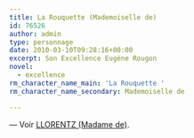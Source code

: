```yaml
---
title: La Rouquette (Mademoiselle de)
id: 76526
author: admin
type: personnage
date: 2010-03-10T09:28:16+00:00
excerpt: Son Excellence Eugène Rougon
novel:
  - excellence
rm_character_name_main: 'La Rouquette '
rm_character_name_secondary: Mademoiselle de

---
```

— Voir <a href="/personnage/llorentz-madame-de" target="_self">LLORENTZ (Madame de)</a>.